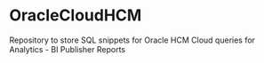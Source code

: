 # OracleCloudHCM
Repository to store SQL snippets for Oracle HCM Cloud queries for Analytics - BI Publisher Reports
